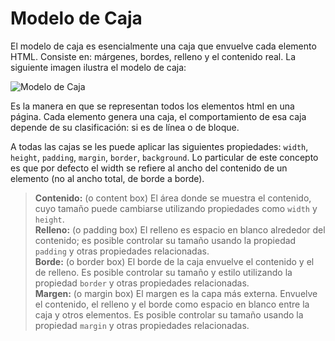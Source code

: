 # Modelo de Caja

El modelo de caja es esencialmente una caja que envuelve cada elemento HTML. Consiste en: márgenes, bordes, relleno y el contenido real. La siguiente imagen ilustra el modelo de caja:

![Modelo de Caja](https://lenguajecss.com/css/modelo-de-cajas/que-es/modelo-de-cajas.png)

Es la manera en que se representan todos los elementos html en una página. Cada elemento genera una caja, el comportamiento de esa caja depende de su clasificación: si es de línea o de bloque.

A todas las cajas se les puede aplicar las siguientes propiedades: `width`, `height`, `padding`, `margin`, `border`, `background`. Lo particular de este concepto es que por defecto el width se refiere al ancho del contenido de un elemento (no al ancho total, de borde a borde). 

> **Contenido:** (o content box) El área donde se muestra el contenido, cuyo tamaño puede cambiarse utilizando propiedades como `width` y `height`.\
> **Relleno:** (o padding box) El relleno es espacio en blanco alrededor del contenido; es posible controlar su tamaño usando la propiedad `padding` y otras propiedades relacionadas.\
> **Borde:** (o border box) El borde de la caja envuelve el contenido y el de relleno. Es posible controlar su tamaño y estilo utilizando la propiedad `border` y otras propiedades relacionadas. \
> **Margen:** (o margin box) El margen es la capa más externa. Envuelve el contenido, el relleno y el borde como espacio en blanco entre la caja y otros elementos. Es posible controlar su tamaño usando la propiedad `margin` y otras propiedades relacionadas.